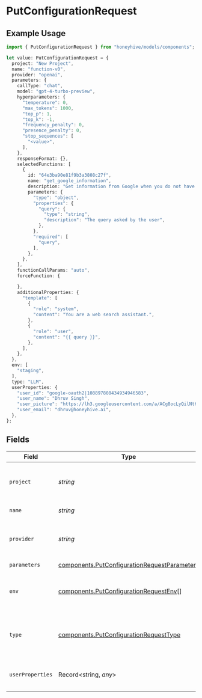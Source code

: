 # PutConfigurationRequest

## Example Usage

```typescript
import { PutConfigurationRequest } from "honeyhive/models/components";

let value: PutConfigurationRequest = {
  project: "New Project",
  name: "function-v0",
  provider: "openai",
  parameters: {
    callType: "chat",
    model: "gpt-4-turbo-preview",
    hyperparameters: {
      "temperature": 0,
      "max_tokens": 1000,
      "top_p": 1,
      "top_k": -1,
      "frequency_penalty": 0,
      "presence_penalty": 0,
      "stop_sequences": [
        "<value>",
      ],
    },
    responseFormat: {},
    selectedFunctions: [
      {
        id: "64e3ba90e81f9b3a3808c27f",
        name: "get_google_information",
        description: "Get information from Google when you do not have that information in your context",
        parameters: {
          "type": "object",
          "properties": {
            "query": {
              "type": "string",
              "description": "The query asked by the user",
            },
          },
          "required": [
            "query",
          ],
        },
      },
    ],
    functionCallParams: "auto",
    forceFunction: {

    },
    additionalProperties: {
      "template": [
        {
          "role": "system",
          "content": "You are a web search assistant.",
        },
        {
          "role": "user",
          "content": "{{ query }}",
        },
      ],
    },
  },
  env: [
    "staging",
  ],
  type: "LLM",
  userProperties: {
    "user_id": "google-oauth2|108897808434934946583",
    "user_name": "Dhruv Singh",
    "user_picture": "https://lh3.googleusercontent.com/a/ACg8ocLyQilNtK9RIv4M0p-0FBSbxljBP0p5JabnStku1AQKtFSK=s96-c",
    "user_email": "dhruv@honeyhive.ai",
  },
};
```

## Fields

| Field                                                                                                        | Type                                                                                                         | Required                                                                                                     | Description                                                                                                  |
| ------------------------------------------------------------------------------------------------------------ | ------------------------------------------------------------------------------------------------------------ | ------------------------------------------------------------------------------------------------------------ | ------------------------------------------------------------------------------------------------------------ |
| `project`                                                                                                    | *string*                                                                                                     | :heavy_check_mark:                                                                                           | Name of the project to which this configuration belongs                                                      |
| `name`                                                                                                       | *string*                                                                                                     | :heavy_check_mark:                                                                                           | Name of the configuration                                                                                    |
| `provider`                                                                                                   | *string*                                                                                                     | :heavy_check_mark:                                                                                           | Name of the provider - "openai", "anthropic", etc.                                                           |
| `parameters`                                                                                                 | [components.PutConfigurationRequestParameters](../../models/components/putconfigurationrequestparameters.md) | :heavy_check_mark:                                                                                           | N/A                                                                                                          |
| `env`                                                                                                        | [components.PutConfigurationRequestEnv](../../models/components/putconfigurationrequestenv.md)[]             | :heavy_minus_sign:                                                                                           | List of environments where the configuration is active                                                       |
| `type`                                                                                                       | [components.PutConfigurationRequestType](../../models/components/putconfigurationrequesttype.md)             | :heavy_minus_sign:                                                                                           | Type of the configuration - "LLM" or "pipeline" - "LLM" by default                                           |
| `userProperties`                                                                                             | Record<string, *any*>                                                                                        | :heavy_minus_sign:                                                                                           | Details of user who created the configuration                                                                |